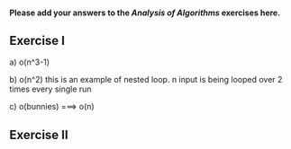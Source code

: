 #### Please add your answers to the ***Analysis of  Algorithms*** exercises here.

## Exercise I

a) o(n^3-1)

b) o(n^2) this is an example of  nested loop. n input is being looped over 2 times every single run

c) o(bunnies) ===> o(n)


## Exercise II


